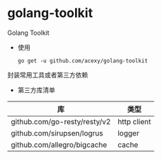 # golang-toolkit

Golang Toolkit

- 使用

  ``go get -u github.com/acexy/golang-toolkit``

封装常用工具或者第三方依赖

- 第三方库清单

| 库                                    | 类型          |
|--------------------------------------|-------------|
| github.com/go-resty/resty/v2         | http client |
| github.com/sirupsen/logrus           | logger      |
| github.com/allegro/bigcache  | cache |